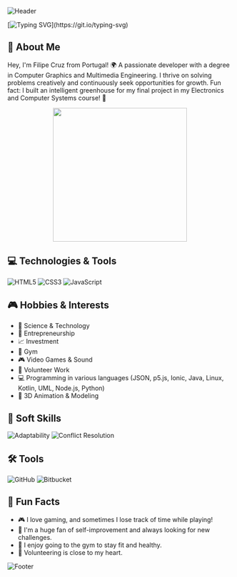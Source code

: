 <!-- Header -->
![Header](https://capsule-render.vercel.app/api?type=waving&color=gradient&height=150&section=header)

<!-- Typing Animation -->
[![Typing SVG](https://readme-typing-svg.herokuapp.com?font=Fira+Code&size=35&pause=1000&color=00f2ea&center=true&vCenter=true&width=1000&lines=Hey+there!+I'm+Filipe+Cruz;Welcome+to+my+coding+corner;Grab+a+coffee+and+explore+my+projects!)](https://git.io/typing-svg)

<!-- Introduction -->
## 🚀 About Me

Hey, I'm Filipe Cruz from Portugal! 🌍 A passionate developer with a degree in Computer Graphics and Multimedia Engineering. I thrive on solving problems creatively and continuously seek opportunities for growth. Fun fact: I built an intelligent greenhouse for my final project in my Electronics and Computer Systems course! 🏡

<!-- Animated Image -->
<div align="center">
  <img src="https://media.giphy.com/media/xT9IgzoKnwFNmISR8I/giphy.gif" width="300">
</div>

<!-- Technologies & Tools -->
## 💻 Technologies & Tools

![HTML5](https://img.shields.io/badge/html5-%23E34F26.svg?style=for-the-badge&logo=html5&logoColor=white)
![CSS3](https://img.shields.io/badge/css3-%231572B6.svg?style=for-the-badge&logo=css3&logoColor=white)
![JavaScript](https://img.shields.io/badge/javascript-%23323330.svg?style=for-the-badge&logo=javascript&logoColor=%23F7DF1E)
<!-- Add more badges for your skills -->

<!-- Hobbies & Interests -->
## 🎮 Hobbies & Interests

- 🧪 Science & Technology
- 🚀 Entrepreneurship
- 📈 Investment
- 💪 Gym
- 🎮 Video Games & Sound
- 🤝 Volunteer Work
- 💻 Programming in various languages (JSON, p5.js, Ionic, Java, Linux, Kotlin, UML, Node.js, Python)
- 🎨 3D Animation & Modeling

<!-- Soft Skills -->
## 🤝 Soft Skills

![Adaptability](https://img.shields.io/badge/-Adaptability-0D1117?style=for-the-badge&logo=)
![Conflict Resolution](https://img.shields.io/badge/-Conflict%20Resolution-0D1117?style=for-the-badge&logo=)
<!-- Add more badges for your soft skills -->

<!-- Tools -->
## 🛠 Tools

![GitHub](https://img.shields.io/badge/-GitHub-0D1117?style=for-the-badge&logo=github)
![Bitbucket](https://img.shields.io/badge/-Bitbucket-0D1117?style=for-the-badge&logo=bitbucket)
<!-- Add more badges for your tools -->

<!-- Fun Facts -->
## 🎉 Fun Facts

- 🎮 I love gaming, and sometimes I lose track of time while playing!
- 🌱 I'm a huge fan of self-improvement and always looking for new challenges.
- 💪 I enjoy going to the gym to stay fit and healthy.
- 🤝 Volunteering is close to my heart.

<!-- Footer -->
![Footer](https://capsule-render.vercel.app/api?type=waving&color=gradient&height=150&section=footer)
